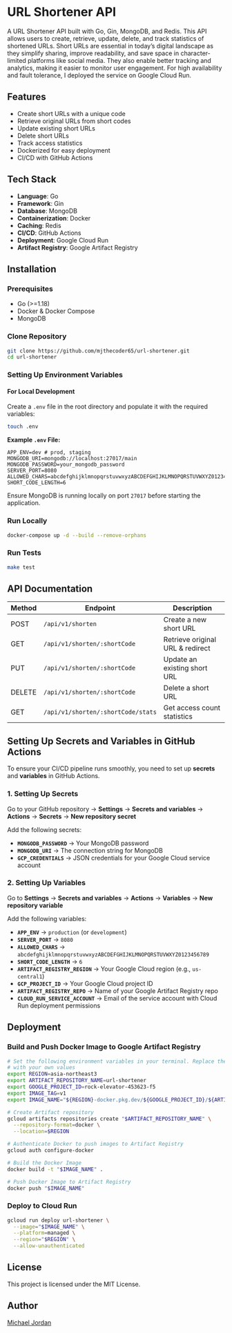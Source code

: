 # URL Shortener API

A URL Shortener API built with Go, Gin, MongoDB, and Redis. This API allows users to create, retrieve, update, delete, and track statistics of shortened URLs. Short URLs are essential in today’s digital landscape as they simplify sharing, improve readability, and save space in character-limited platforms like social media. They also enable better tracking and analytics, making it easier to monitor user engagement. For high availability and fault tolerance, I deployed the service on Google Cloud Run.

## Features

- Create short URLs with a unique code
- Retrieve original URLs from short codes
- Update existing short URLs
- Delete short URLs
- Track access statistics
- Dockerized for easy deployment
- CI/CD with GitHub Actions

## Tech Stack

- **Language**: Go
- **Framework**: Gin
- **Database**: MongoDB
- **Containerization**: Docker
- **Caching**: Redis
- **CI/CD**: GitHub Actions
- **Deployment**: Google Cloud Run
- **Artifact Registry**: Google Artifact Registry

## Installation

### Prerequisites

- Go (>=1.18)
- Docker & Docker Compose
- MongoDB

### Clone Repository

```sh
git clone https://github.com/mjthecoder65/url-shortener.git
cd url-shortener
```

### Setting Up Environment Variables

#### **For Local Development**

Create a `.env` file in the root directory and populate it with the required variables:

```sh
touch .env
```

**Example `.env` File:**

```env
APP_ENV=dev # prod, staging
MONGODB_URI=mongodb://localhost:27017/main
MONGODB_PASSWORD=your_mongodb_password
SERVER_PORT=8080
ALLOWED_CHARS=abcdefghijklmnopqrstuvwxyzABCDEFGHIJKLMNOPQRSTUVWXYZ0123456789
SHORT_CODE_LENGTH=6
```

Ensure MongoDB is running locally on port `27017` before starting the application.

### **Run Locally**

```sh
docker-compose up -d --build --remove-orphans
```

### **Run Tests**

```sh
make test
```

## API Documentation

| Method | Endpoint                           | Description                      |
| ------ | ---------------------------------- | -------------------------------- |
| POST   | `/api/v1/shorten`                  | Create a new short URL           |
| GET    | `/api/v1/shorten/:shortCode`       | Retrieve original URL & redirect |
| PUT    | `/api/v1/shorten/:shortCode`       | Update an existing short URL     |
| DELETE | `/api/v1/shorten/:shortCode`       | Delete a short URL               |
| GET    | `/api/v1/shorten/:shortCode/stats` | Get access count statistics      |

## **Setting Up Secrets and Variables in GitHub Actions**

To ensure your CI/CD pipeline runs smoothly, you need to set up **secrets** and **variables** in GitHub Actions.

### **1. Setting Up Secrets**

Go to your GitHub repository → **Settings** → **Secrets and variables** → **Actions** → **Secrets** → **New repository secret**

Add the following secrets:

- **`MONGODB_PASSWORD`** → Your MongoDB password
- **`MONGODB_URI`** → The connection string for MongoDB
- **`GCP_CREDENTIALS`** → JSON credentials for your Google Cloud service account

### **2. Setting Up Variables**

Go to **Settings** → **Secrets and variables** → **Actions** → **Variables** → **New repository variable**

Add the following variables:

- **`APP_ENV`** → `production` (or `development`)
- **`SERVER_PORT`** → `8080`
- **`ALLOWED_CHARS`** → `abcdefghijklmnopqrstuvwxyzABCDEFGHIJKLMNOPQRSTUVWXYZ0123456789`
- **`SHORT_CODE_LENGTH`** → `6`
- **`ARTIFACT_REGISTRY_REGION`** → Your Google Cloud region (e.g., `us-central1`)
- **`GCP_PROJECT_ID`** → Your Google Cloud project ID
- **`ARTIFACT_REGISTRY_REPO`** → Name of your Google Artifact Registry repo
- **`CLOUD_RUN_SERVICE_ACCOUNT`** → Email of the service account with Cloud Run deployment permissions

## Deployment

### Build and Push Docker Image to Google Artifact Registry

```sh
# Set the following environment variables in your terminal. Replace the placeholders
# with your own values
export REGION=asia-northeast3
export ARTIFACT_REPOSITORY_NAME=url-shortener
export GOOGLE_PROJECT_ID=rock-elevator-453623-f5
export IMAGE_TAG=v1
export IMAGE_NAME="${REGION}-docker.pkg.dev/${GOOGLE_PROJECT_ID}/${ARTIFACT_REPOSITORY_NAME}/url-shortener:$IMAGE_TAG"

# Create Artifact repository
gcloud artifacts repositories create "$ARTIFACT_REPOSITORY_NAME" \
  --repository-format=docker \
  --location=$REGION

# Authenticate Docker to push images to Artifact Registry
gcloud auth configure-docker

# Build the Docker Image
docker build -t "$IMAGE_NAME" .

# Push Docker Image to Artifact Registry
docker push "$IMAGE_NAME"
```

### Deploy to Cloud Run

```sh
gcloud run deploy url-shortener \
  --image="$IMAGE_NAME" \
  --platform=managed \
  --region="$REGION" \
  --allow-unauthenticated
```

## License

This project is licensed under the MIT License.

## Author

[Michael Jordan](https://github.com/mjthecoder65)
